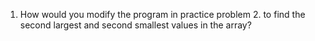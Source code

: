 1. How would you modify the program in practice problem 2. to find the second largest and second smallest values in the array?